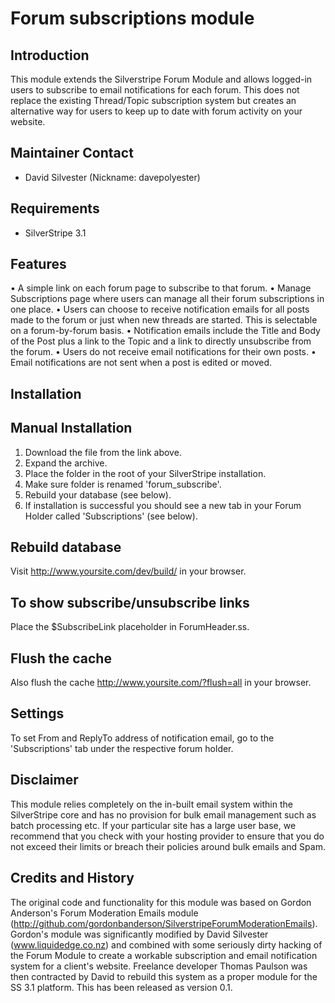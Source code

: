 <h1>Forum subscriptions module</h1>

## Introduction

This module extends the Silverstripe Forum Module and allows logged-in users to subscribe to email notifications for each forum. This does not replace the existing Thread/Topic subscription system but creates an alternative way for users to keep up to date with forum activity on your website.

## Maintainer Contact

 * David Silvester (Nickname: davepolyester) <studio at liquidedge dot co dot nz>

## Requirements

 * SilverStripe 3.1

## Features

• A simple link on each forum page to subscribe to that forum.
• Manage Subscriptions page where users can manage all their forum subscriptions in one place.
• Users can choose to receive notification emails for all posts made to the forum or just when new threads are started. This is selectable on a forum-by-forum basis.
• Notification emails include the Title and Body of the Post plus a link to the Topic and a link to directly unsubscribe from the forum.
• Users do not receive email notifications for their own posts.
• Email notifications are not sent when a post is edited or moved.

## Installation

## Manual Installation

1. Download the file from the link above.
2. Expand the archive.
3. Place the folder in the root of your SilverStripe installation. 
4. Make sure folder is renamed 'forum_subscribe'.
5. Rebuild your database (see below).
6. If installation is successful you should see a new tab in your Forum Holder called 'Subscriptions' (see below).

## Rebuild database

Visit http://www.yoursite.com/dev/build/ in your browser.

## To show subscribe/unsubscribe links
Place the $SubscribeLink placeholder in ForumHeader.ss.

## Flush the cache
Also flush the cache http://www.yoursite.com/?flush=all in your browser.

## Settings
To set From and ReplyTo address of notification email, go to the 'Subscriptions' tab under the respective forum holder.

## Disclaimer
This module relies completely on the in-built email system within the SilverStripe core and has no provision for bulk email management such as batch processing etc. If your particular site has a large user base, we recommend that you check with your hosting provider to ensure that you do not exceed their limits or breach their policies around bulk emails and Spam.

## Credits and History
The original code and functionality for this module was based on Gordon Anderson's Forum Moderation Emails module (http://github.com/gordonbanderson/SilverstripeForumModerationEmails).
Gordon's module was significantly modified by David Silvester (www.liquidedge.co.nz) and combined with some seriously dirty hacking of the Forum Module to create a workable subscription and email notification system for a client's website.
Freelance developer Thomas Paulson was then contracted by David to rebuild this system as a proper module for the SS 3.1 platform. This has been released as version 0.1.





